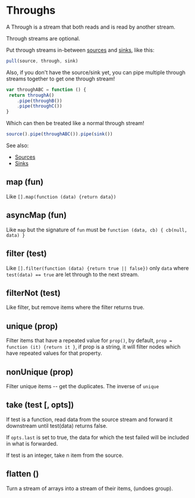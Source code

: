 # Throughs

A Through is a stream that both reads and is read by
another stream.

Through streams are optional.

Put through streams in-between [sources](https://github.com/dominictarr/pull-stream/blob/master/docs/sources.md) and [sinks](https://github.com/dominictarr/pull-stream/blob/master/docs/sinks.md),
like this:

```js
pull(source, through, sink)
```

Also, if you don't have the source/sink yet,
you can pipe multiple through streams together
to get one through stream!

```js
var throughABC = function () {
 return throughA()
    .pipe(throughB())
    .pipe(throughC())
}
```

Which can then be treated like a normal through stream!

```js
source().pipe(throughABC()).pipe(sink())
```

See also:
* [Sources](./core-sources.html)
* [Sinks](./core-sinks.html)

## map (fun)

Like `[].map(function (data) {return data})`

## asyncMap (fun)

Like `map` but the signature of `fun` must be
`function (data, cb) { cb(null, data) }`

## filter (test)

Like `[].filter(function (data) {return true || false})`
only `data` where `test(data) == true` are let through
to the next stream.


## filterNot (test)

Like filter, but remove items where the filter returns true.

## unique (prop)

Filter items that have a repeated value for `prop()`,
by default, `prop = function (it) {return it }`, if prop is a string,
it will filter nodes which have repeated values for that property.

## nonUnique (prop)

Filter unique items -- get the duplicates.
The inverse of `unique`

## take (test [, opts])

If test is a function, read data from the source stream and forward it downstream until test(data) returns false.

If `opts.last` is set to true, the data for which the test failed will be included in what is forwarded.

If test is an integer, take n item from the source.

## flatten ()

Turn a stream of arrays into a stream of their items, (undoes group).

